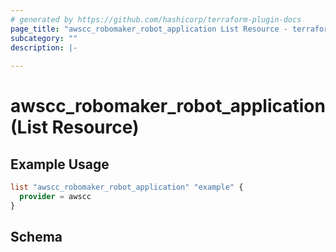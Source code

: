 ```yaml
---
# generated by https://github.com/hashicorp/terraform-plugin-docs
page_title: "awscc_robomaker_robot_application List Resource - terraform-provider-awscc"
subcategory: ""
description: |-
  
---
```


# awscc_robomaker_robot_application (List Resource)



## Example Usage

```terraform
list "awscc_robomaker_robot_application" "example" {
  provider = awscc
}
```

<!-- schema generated by tfplugindocs -->
## Schema
